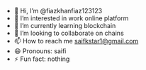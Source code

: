 - 👋 Hi, I’m @fiazkhanfiaz123123
- 👀 I’m interested in work online platform
- 🌱 I’m currently learning blockchain
- 💞️ I’m looking to collaborate on chains
- 📫 How to reach me saifkstar1@gmail.com
- 😄 Pronouns: saifi
- ⚡ Fun fact: nothing

<!---
fiazkhanfiaz123123/fiazkhanfiaz123123 is a ✨ special ✨ repository because its `README.md` (this file) appears on your GitHub profile.
You can click the Preview link to take a look at your changes.
--->
